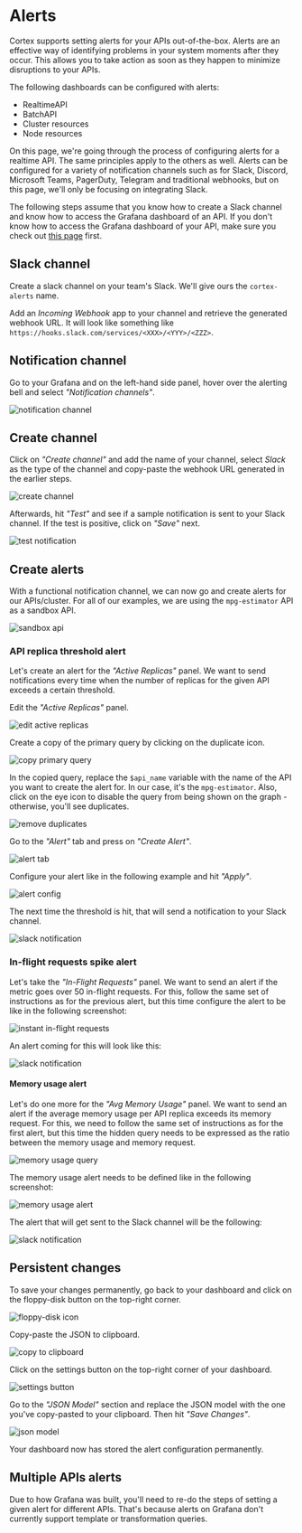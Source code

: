 # Alerts

Cortex supports setting alerts for your APIs out-of-the-box. Alerts are an effective way of identifying problems in your system moments after they occur. This allows you to take action as soon as they happen to minimize disruptions to your APIs.

The following dashboards can be configured with alerts:

- RealtimeAPI
- BatchAPI
- Cluster resources
- Node resources

On this page, we're going through the process of configuring alerts for a realtime API. The same principles apply to the others as well. Alerts can be configured for a variety of notification channels such as for Slack, Discord, Microsoft Teams, PagerDuty, Telegram and traditional webhooks, but on this page, we'll only be focusing on integrating Slack.

The following steps assume that you know how to create a Slack channel and know how to access the Grafana dashboard of an API. If you don't know how to access the Grafana dashboard of your API, make sure you check out [this page](metrics.md) first.

## Slack channel

Create a slack channel on your team's Slack. We'll give ours the `cortex-alerts` name.

Add an _Incoming Webhook_ app to your channel and retrieve the generated webhook URL. It will look like something like `https://hooks.slack.com/services/<XXX>/<YYY>/<ZZZ>`.

## Notification channel

Go to your Grafana and on the left-hand side panel, hover over the alerting bell and select _"Notification channels"_.

![notification channel](https://user-images.githubusercontent.com/26958764/114937638-b6667780-9e46-11eb-963a-8a53e5655c3d.png)

## Create channel

Click on _"Create channel"_ and add the name of your channel, select _Slack_ as the type of the channel and copy-paste the webhook URL generated in the earlier steps.

![create channel](https://user-images.githubusercontent.com/26958764/114937856-06ddd500-9e47-11eb-8f47-47b043b0bb5c.png)

Afterwards, hit _"Test"_ and see if a sample notification is sent to your Slack channel. If the test is positive, click on _"Save"_ next.

![test notification](https://user-images.githubusercontent.com/26958764/114938358-b2872500-9e47-11eb-87aa-ee818aae4cd0.png)

## Create alerts

With a functional notification channel, we can now go and create alerts for our APIs/cluster. For all of our examples, we are using the `mpg-estimator` API as a sandbox API.

![sandbox api](https://user-images.githubusercontent.com/26958764/114939831-a8662600-9e49-11eb-8774-fbac3ce627d9.png)

### API replica threshold alert

Let's create an alert for the _"Active Replicas"_ panel. We want to send notifications every time when the number of replicas for the given API exceeds a certain threshold.

Edit the _"Active Replicas"_ panel.

![edit active replicas](https://user-images.githubusercontent.com/26958764/114941416-d2b8e300-9e4b-11eb-8def-ee64535fc799.png)

Create a copy of the primary query by clicking on the duplicate icon.

![copy primary query](https://user-images.githubusercontent.com/26958764/114941557-fe3bcd80-9e4b-11eb-8f69-b9d43ff8eb28.png)

In the copied query, replace the `$api_name` variable with the name of the API you want to create the alert for. In our case, it's the `mpg-estimator`. Also, click on the eye icon to disable the query from being shown on the graph - otherwise, you'll see duplicates.

![remove duplicates](https://user-images.githubusercontent.com/26958764/114941701-275c5e00-9e4c-11eb-991b-34d660d0d05c.png)

Go to the _"Alert"_ tab and press on _"Create Alert"_.

![alert tab](https://user-images.githubusercontent.com/26958764/114941779-40fda580-9e4c-11eb-9aee-514e6b4832ba.png)

Configure your alert like in the following example and hit _"Apply"_.

![alert config](https://user-images.githubusercontent.com/26958764/114944749-d7cc6100-9e50-11eb-9b6b-b2c3dabcc78c.png)

The next time the threshold is hit, that will send a notification to your Slack channel.

![slack notification](https://user-images.githubusercontent.com/26958764/114948423-a3a86e80-9e57-11eb-8717-94e456a15298.png)

### In-flight requests spike alert

Let's take the _"In-Flight Requests"_ panel. We want to send an alert if the metric goes over 50 in-flight requests. For this, follow the same set of instructions as for the previous alert, but this time configure the alert to be like in the following screenshot:

![instant in-flight requests](https://user-images.githubusercontent.com/26958764/114949182-1bc36400-9e59-11eb-9c19-0d788872a388.png)

An alert coming for this will look like this:

![slack notification](https://user-images.githubusercontent.com/26958764/114949593-000c8d80-9e5a-11eb-8cb5-b2c9a2b344e8.png)

#### Memory usage alert

Let's do one more for the _"Avg Memory Usage"_ panel. We want to send an alert if the average memory usage per API replica exceeds its memory request. For this, we need to follow the same set of instructions as for the first alert, but this time the hidden query needs to be expressed as the ratio between the memory usage and memory request.

![memory usage query](https://user-images.githubusercontent.com/26958764/114951903-f1c07080-9e5d-11eb-9aaf-898d46efb7ef.png)

The memory usage alert needs to be defined like in the following screenshot:

![memory usage alert](https://user-images.githubusercontent.com/26958764/114951782-bfaf0e80-9e5d-11eb-834d-e48ab3546d3c.png)

The alert that will get sent to the Slack channel will be the following:

![slack notification](https://user-images.githubusercontent.com/26958764/114952346-bd00e900-9e5e-11eb-879a-5851dab7630b.png)

## Persistent changes

To save your changes permanently, go back to your dashboard and click on the floppy-disk button on the top-right corner.

![floppy-disk icon](https://user-images.githubusercontent.com/26958764/114953264-af4c6300-9e60-11eb-8095-40e438c125d8.png)

Copy-paste the JSON to clipboard.

![copy to clipboard](https://user-images.githubusercontent.com/26958764/114953338-d6a33000-9e60-11eb-8390-0f24704c5b7d.png)

Click on the settings button on the top-right corner of your dashboard.

![settings button](https://user-images.githubusercontent.com/26958764/114953437-00f4ed80-9e61-11eb-91f6-4b669ffe0c16.png)

Go to the _"JSON Model"_ section and replace the JSON model with the one you've copy-pasted to your clipboard. Then hit _"Save Changes"_.

![json model](https://user-images.githubusercontent.com/26958764/114953473-1ec25280-9e61-11eb-8fcc-12615b73067a.png)

Your dashboard now has stored the alert configuration permanently.

## Multiple APIs alerts

Due to how Grafana was built, you'll need to re-do the steps of setting a given alert for different APIs. That's because alerts on Grafana don't currently support template or transformation queries.
